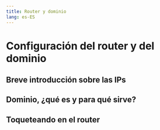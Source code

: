```yaml
---
title: Router y dominio
lang: es-ES
---
```

# Configuración del router y del dominio

## Breve introducción sobre las IPs

## Dominio, ¿qué es y para qué sirve?

## Toqueteando en el router
